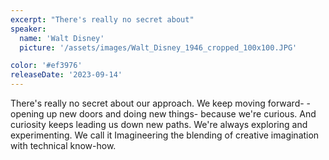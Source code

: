```yaml
---
excerpt: "There's really no secret about"
speaker:
  name: 'Walt Disney'
  picture: '/assets/images/Walt_Disney_1946_cropped_100x100.JPG'

color: '#ef3976'
releaseDate: '2023-09-14'
---
```

There's really no secret about our approach. We keep moving forward- -opening up new doors and doing new things- because we're curious. And curiosity keeps leading us down new paths. We're always exploring and experimenting. We call it Imagineering the blending of creative imagination with technical know-how.
